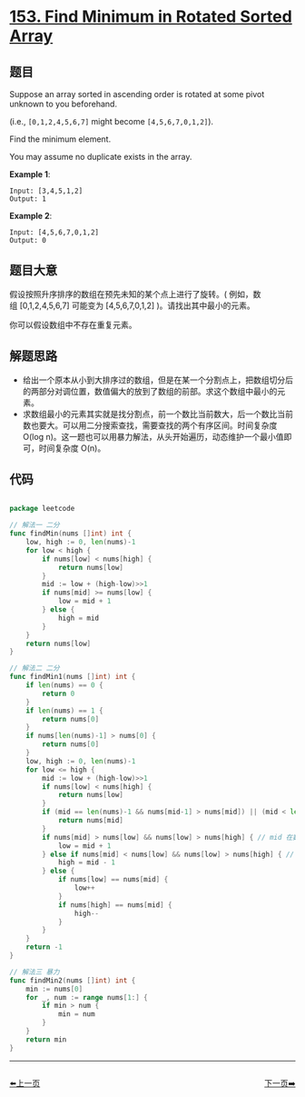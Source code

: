 # [153. Find Minimum in Rotated Sorted Array](https://leetcode.com/problems/find-minimum-in-rotated-sorted-array/)


## 题目

Suppose an array sorted in ascending order is rotated at some pivot unknown to you beforehand.

(i.e., `[0,1,2,4,5,6,7]` might become `[4,5,6,7,0,1,2]`).

Find the minimum element.

You may assume no duplicate exists in the array.

**Example 1**:

    Input: [3,4,5,1,2] 
    Output: 1

**Example 2**:

    Input: [4,5,6,7,0,1,2]
    Output: 0


## 题目大意

假设按照升序排序的数组在预先未知的某个点上进行了旋转。( 例如，数组 [0,1,2,4,5,6,7] 可能变为 [4,5,6,7,0,1,2] )。请找出其中最小的元素。

你可以假设数组中不存在重复元素。


## 解题思路

- 给出一个原本从小到大排序过的数组，但是在某一个分割点上，把数组切分后的两部分对调位置，数值偏大的放到了数组的前部。求这个数组中最小的元素。
- 求数组最小的元素其实就是找分割点，前一个数比当前数大，后一个数比当前数也要大。可以用二分搜索查找，需要查找的两个有序区间。时间复杂度  O(log n)。这一题也可以用暴力解法，从头开始遍历，动态维护一个最小值即可，时间复杂度 O(n)。


## 代码

```go

package leetcode

// 解法一 二分
func findMin(nums []int) int {
	low, high := 0, len(nums)-1
	for low < high {
		if nums[low] < nums[high] {
			return nums[low]
		}
		mid := low + (high-low)>>1
		if nums[mid] >= nums[low] {
			low = mid + 1
		} else {
			high = mid
		}
	}
	return nums[low]
}

// 解法二 二分
func findMin1(nums []int) int {
	if len(nums) == 0 {
		return 0
	}
	if len(nums) == 1 {
		return nums[0]
	}
	if nums[len(nums)-1] > nums[0] {
		return nums[0]
	}
	low, high := 0, len(nums)-1
	for low <= high {
		mid := low + (high-low)>>1
		if nums[low] < nums[high] {
			return nums[low]
		}
		if (mid == len(nums)-1 && nums[mid-1] > nums[mid]) || (mid < len(nums)-1 && mid > 0 && nums[mid-1] > nums[mid] && nums[mid] < nums[mid+1]) {
			return nums[mid]
		}
		if nums[mid] > nums[low] && nums[low] > nums[high] { // mid 在数值大的一部分区间里
			low = mid + 1
		} else if nums[mid] < nums[low] && nums[low] > nums[high] { // mid 在数值小的一部分区间里
			high = mid - 1
		} else {
			if nums[low] == nums[mid] {
				low++
			}
			if nums[high] == nums[mid] {
				high--
			}
		}
	}
	return -1
}

// 解法三 暴力
func findMin2(nums []int) int {
	min := nums[0]
	for _, num := range nums[1:] {
		if min > num {
			min = num
		}
	}
	return min
}

```


----------------------------------------------
<div style="display: flex;justify-content: space-between;align-items: center;">
<p><a href="https://books.halfrost.com/leetcode/ChapterFour/0152.Maximum-Product-Subarray/">⬅️上一页</a></p>
<p><a href="https://books.halfrost.com/leetcode/ChapterFour/0154.Find-Minimum-in-Rotated-Sorted-Array-II/">下一页➡️</a></p>
</div>
